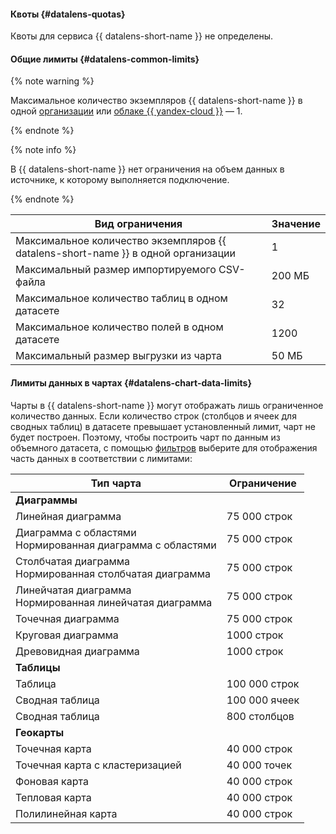 
#### Квоты {#datalens-quotas}

Квоты для сервиса {{ datalens-short-name }} не определены.



#### Общие лимиты {#datalens-common-limits}




{% note warning %}

Максимальное количество экземпляров {{ datalens-short-name }} в одной [организации](../../organization/quickstart.md) или [облаке {{ yandex-cloud }}](../../resource-manager/concepts/resources-hierarchy.md#cloud) — 1.

{% endnote %}



{% note info %}

В {{ datalens-short-name }} нет ограничения на объем данных в источнике, к которому выполняется подключение.

{% endnote %}


Вид ограничения | Значение
----- | -----
Максимальное количество экземпляров {{ datalens-short-name }} в одной организации | 1
Максимальный размер импортируемого CSV-файла | 200 МБ
Максимальное количество таблиц в одном датасете | 32
Максимальное количество полей в одном датасете | 1200
Максимальный размер выгрузки из чарта | 50 МБ


#### Лимиты данных в чартах {#datalens-chart-data-limits}

Чарты в {{ datalens-short-name }} могут отображать лишь ограниченное количество данных. Если количество строк (столбцов и ячеек для сводных таблиц) в датасете превышает установленный лимит, чарт не будет построен. Поэтому, чтобы построить чарт по данным из объемного датасета, с помощью [фильтров](../../datalens/dataset/settings.md#default-setting) выберите для отображения часть данных в соответствии с лимитами:

Тип чарта | Ограничение
----- | -----
**Диаграммы** |
Линейная диаграмма | 75 000 строк
Диаграмма с областями<br/>Нормированная диаграмма с областями | 75 000 строк
Столбчатая диаграмма<br/>Нормированная столбчатая диаграмма | 75 000 строк
Линейчатая диаграмма<br/>Нормированная линейчатая диаграмма | 75 000 строк
Точечная диаграмма | 75 000 строк
Круговая диаграмма | 1000 строк
Древовидная диаграмма | 1000 строк
**Таблицы** |
Таблица | 100 000 строк
Сводная таблица | 100 000 ячеек
Сводная таблица | 800 столбцов
**Геокарты** |
Точечная карта | 40 000 строк
Точечная карта с кластеризацией | 40 000 точек
Фоновая карта | 40 000 строк
Тепловая карта | 40 000 строк
Полилинейная карта | 40 000 строк
